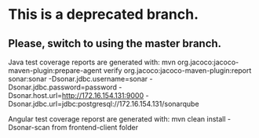 # This is a deprecated branch. 

## Please, switch to using the master branch.

Java test coverage reports are generated with: 
mvn org.jacoco:jacoco-maven-plugin:prepare-agent verify org.jacoco:jacoco-maven-plugin:report sonar:sonar -Dsonar.jdbc.username=sonar -Dsonar.jdbc.password=password -Dsonar.host.url=http://172.16.154.131:9000 -Dsonar.jdbc.url=jdbc:postgresql://172.16.154.131/sonarqube

Angular test coverage reporst are generated with:
mvn clean install -Dsonar-scan from frontend-client folder